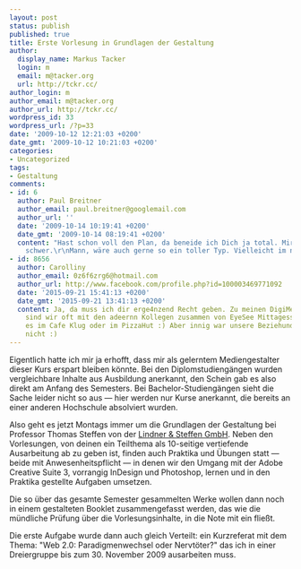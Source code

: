 ```yaml
---
layout: post
status: publish
published: true
title: Erste Vorlesung in Grundlagen der Gestaltung
author:
  display_name: Markus Tacker
  login: m
  email: m@tacker.org
  url: http://tckr.cc/
author_login: m
author_email: m@tacker.org
author_url: http://tckr.cc/
wordpress_id: 33
wordpress_url: /?p=33
date: '2009-10-12 12:21:03 +0200'
date_gmt: '2009-10-12 10:21:03 +0200'
categories:
- Uncategorized
tags:
- Gestaltung
comments:
- id: 6
  author: Paul Breitner
  author_email: paul.breitner@googlemail.com
  author_url: ''
  date: '2009-10-14 10:19:41 +0200'
  date_gmt: '2009-10-14 08:19:41 +0200'
  content: "Hast schon voll den Plan, da beneide ich Dich ja total. Mir fiel das total
    schwer.\r\nMann, wäre auch gerne so ein toller Typ. Vielleicht im nächsten Leben."
- id: 8656
  author: Carolliny
  author_email: 0z6f6zrg6@hotmail.com
  author_url: http://www.facebook.com/profile.php?id=100003469771092
  date: '2015-09-21 15:41:13 +0200'
  date_gmt: '2015-09-21 13:41:13 +0200'
  content: Ja, da muss ich dir erge4nzend Recht geben. Zu meinen DigiMedia-Zeiten
    sind wir oft mit den adeernn Kollegen zusammen von EyeSee Mittagessen gegangen   sei
    es im Cafe Klug oder im PizzaHut :) Aber innig war unsere Beziehund da ja noch
    nicht :)
---
```

<p>Eigentlich hatte ich mir ja erhofft, dass mir als gelerntem Mediengestalter dieser Kurs erspart bleiben könnte. Bei den Diplomstudiengängen wurden vergleichbare Inhalte aus Ausbildung anerkannt, den Schein gab es also direkt am Anfang des Semesters. Bei Bachelor-Studiengängen sieht die Sache leider nicht so aus &mdash; hier werden nur Kurse anerkannt, die bereits an einer anderen Hochschule absolviert wurden. </p>
<p>Also geht es jetzt Montags immer um die Grundlagen der Gestaltung bei Professor Thomas Steffen von der <a href="http://www.lindnersteffen.de/">Lindner & Steffen GmbH</a>. Neben den Vorlesungen, von deinen ein Teilthema als 10-seitige vertiefende Ausarbeitung ab zu geben ist, finden auch Praktika und Übungen statt &mdash; beide mit Anwesenheitspflicht &mdash; in denen wir den Umgang mit der Adobe Creative Suite 3, vorrangig InDesign und Photoshop, lernen und in den Praktika gestellte Aufgaben umsetzen.</p>
<p>Die so über das gesamte Semester gesammelten Werke wollen dann noch in einem gestalteten Booklet zusammengefasst werden, das wie die mündliche Prüfung über die Vorlesungsinhalte, in die Note mit ein fließt.</p>
<p>Die erste Aufgabe wurde dann auch gleich Verteilt: ein Kurzreferat mit dem Thema: "Web 2.0: Paradigmenwechsel oder Nervtöter?" das ich in einer Dreiergruppe bis zum 30. November 2009 ausarbeiten muss.</p>
